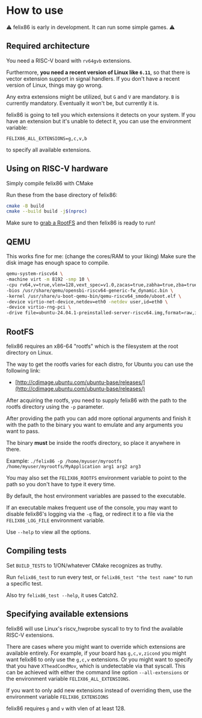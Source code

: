 # How to use

:warning: felix86 is early in development. It can run some simple games. :warning:

## Required architecture
You need a RISC-V board with `rv64gvb` extensions.

Furthermore, **you need a recent version of Linux like `6.11`**, so that there is vector extension support in signal handlers.
If you don't have a recent version of Linux, things may go wrong.

Any extra extensions might be utilized, but `G` and `V` are mandatory.
`B` is currently mandatory. Eventually it won't be, but currently it is.

felix86 is going to tell you which extensions it detects on your system.
If you have an extension but it's unable to detect it, you can use the environment variable:
```
FELIX86_ALL_EXTENSIONS=g,c,v,b
```
to specify all available extensions.

## Using on RISC-V hardware

Simply compile felix86 with CMake

Run these from the base directory of felix86:
```bash
cmake -B build
cmake --build build -j$(nproc)
```

Make sure to [grab a RootFS](#rootfs) and then felix86 is ready to run!

## QEMU

This works fine for me: (change the cores/RAM to your liking)
Make sure the disk image has enough space to compile.
```bash
qemu-system-riscv64 \
-machine virt -m 8192 -smp 10 \
-cpu rv64,v=true,vlen=128,vext_spec=v1.0,zacas=true,zabha=true,zba=true,zbb=true,zbc=true,zbs=true \
-bios /usr/share/qemu/opensbi-riscv64-generic-fw_dynamic.bin \
-kernel /usr/share/u-boot-qemu-bin/qemu-riscv64_smode/uboot.elf \
-device virtio-net-device,netdev=eth0 -netdev user,id=eth0 \
-device virtio-rng-pci \
-drive file=ubuntu-24.04.1-preinstalled-server-riscv64.img,format=raw,if=virtio
```

## RootFS

felix86 requires an x86-64 "rootfs" which is the filesystem at the root directory on Linux.

The way to get the rootfs varies for each distro, for Ubuntu you can use the following link:
- [http://cdimage.ubuntu.com/ubuntu-base/releases/](http://cdimage.ubuntu.com/ubuntu-base/releases/)

After acquiring the rootfs, you need to supply felix86 with the path to the rootfs directory using the `-p` parameter.

After providing the path you can add more optional arguments and finish it with the path to the binary you want to emulate and
any arguments you want to pass.

The binary **must** be inside the rootfs directory, so place it anywhere in there.

Example:
`./felix86 -p /home/myuser/myrootfs /home/myuser/myrootfs/MyApplication arg1 arg2 arg3`

You may also set the `FELIX86_ROOTFS` environment variable to point to the path so you don't have to type it every time.

By default, the host environment variables are passed to the executable.

If an executable makes frequent use of the console, you may want to disable felix86's logging via the `-q` flag, or redirect it to a file via the `FELIX86_LOG_FILE` environment variable.

Use `--help` to view all the options.

## Compiling tests

Set `BUILD_TESTS` to 1/ON/whatever CMake recognizes as truthy.

Run `felix86_test` to run every test, or `felix86_test "the test name"` to run a specific test.

Also try `felix86_test --help`, it uses Catch2.

## Specifying available extensions
felix86 will use Linux's riscv_hwprobe syscall to try to find the available RISC-V extensions.

There are cases where you might want to override which extensions are available entirely. For example, if your board has `g,c,v,zicond` you might want felix86 to only use the `g,c,v` extensions. Or you might want to specify that you have `XTheadCondMov`, which is undetectable via that syscall. This can be achieved with either the command line option `--all-extensions` or the environment variable `FELIX86_ALL_EXTENSIONS`.

If you want to only add new extensions instead of overriding them, use the environment variable `FELIX86_EXTENSIONS`

felix86 requires `g` and `v` with vlen of at least 128.